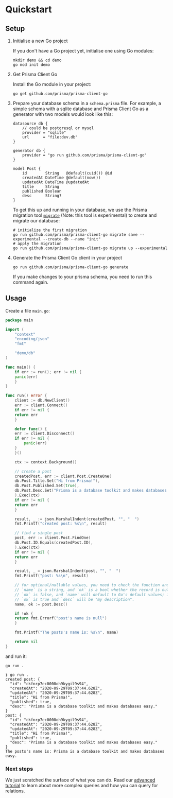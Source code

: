 # Quickstart

## Setup

1) Initialise a new Go project

    If you don't have a Go project yet, initialise one using Go modules:

    ```shell script
    mkdir demo && cd demo
    go mod init demo
    ```

2) Get Prisma Client Go

    Install the Go module in your project:

    ```shell script
    go get github.com/prisma/prisma-client-go
    ```

3) Prepare your database schema in a `schema.prisma` file. For example, a simple schema with a sqlite database and
    Prisma Client Go as a generator with two models would look like this:

    ```prisma
    datasource db {
        // could be postgresql or mysql
        provider = "sqlite"
        url      = "file:dev.db"
    }

    generator db {
        provider = "go run github.com/prisma/prisma-client-go"
    }

    model Post {
        id        String   @default(cuid()) @id
        createdAt DateTime @default(now())
        updatedAt DateTime @updatedAt
        title     String
        published Boolean
        desc      String?
    }
    ```

    To get this up and running in your database, we use the Prisma migration
    tool [`migrate`](https://github.com/prisma/migrate) (Note: this tool is experimental) to create and migrate our
    database:

     ```shell script
    # initialize the first migration
    go run github.com/prisma/prisma-client-go migrate save --experimental --create-db --name "init"
    # apply the migration
    go run github.com/prisma/prisma-client-go migrate up --experimental
    ```

4) Generate the Prisma Client Go client in your project

     ```shell script
    go run github.com/prisma/prisma-client-go generate
    ```

    If you make changes to your prisma schema, you need to run this command again.

## Usage

Create a file `main.go`:

```go
package main

import (
	"context"
	"encoding/json"
	"fmt"

	"demo/db"
)

func main() {
	if err := run(); err != nil {
    panic(err)
	}
}

func run() error {
	client := db.NewClient()
	err := client.Connect()
	if err != nil {
    return err
	}

	defer func() {
    err := client.Disconnect()
    if err != nil {
    	panic(err)
    }
	}()

	ctx := context.Background()

	// create a post
	createdPost, err := client.Post.CreateOne(
    db.Post.Title.Set("Hi from Prisma!"),
    db.Post.Published.Set(true),
    db.Post.Desc.Set("Prisma is a database toolkit and makes databases easy."),
	).Exec(ctx)
	if err != nil {
    return err
	}

	result, _ := json.MarshalIndent(createdPost, "", "  ")
	fmt.Printf("created post: %s\n", result)

	// find a single post
	post, err := client.Post.FindOne(
    db.Post.ID.Equals(createdPost.ID),
	).Exec(ctx)
	if err != nil {
    return err
	}

	result, _ = json.MarshalIndent(post, "", "  ")
	fmt.Printf("post: %s\n", result)

	// for optional/nullable values, you need to check the function and create two return values
	// `name` is a string, and `ok` is a bool whether the record is null or not. If it's null,
	// `ok` is false, and `name` will default to Go's default values; in this case an empty string (""). Otherwise,
	// `ok` is true and `desc` will be "my description".
	name, ok := post.Desc()

	if !ok {
    return fmt.Errorf("post's name is null")
	}

	fmt.Printf("The posts's name is: %s\n", name)

	return nil
}
```

and run it:

```shell script
go run .
```

```
❯ go run .
created post: {
  "id": "ckfnrp7ec0000oh9kygil9s94",
  "createdAt": "2020-09-29T09:37:44.628Z",
  "updatedAt": "2020-09-29T09:37:44.628Z",
  "title": "Hi from Prisma!",
  "published": true,
  "desc": "Prisma is a database toolkit and makes databases easy."
}
post: {
  "id": "ckfnrp7ec0000oh9kygil9s94",
  "createdAt": "2020-09-29T09:37:44.628Z",
  "updatedAt": "2020-09-29T09:37:44.628Z",
  "title": "Hi from Prisma!",
  "published": true,
  "desc": "Prisma is a database toolkit and makes databases easy."
}
The posts's name is: Prisma is a database toolkit and makes databases easy.
```

### Next steps

We just scratched the surface of what you can do. Read our [advanced tutorial](./advanced.md) to learn about more
complex queries and how you can query for relations.
